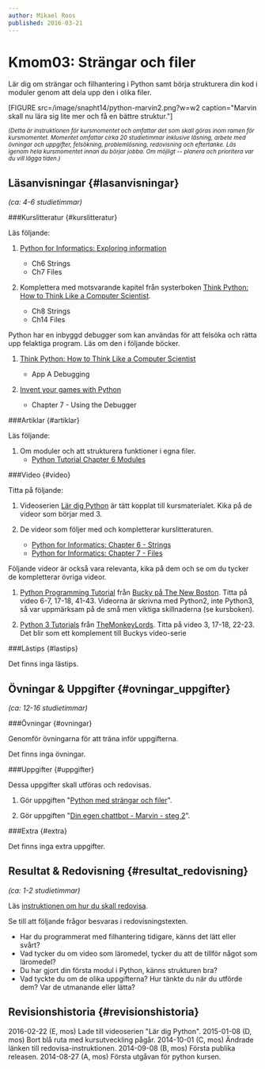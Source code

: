 ```yaml
---
author: Mikael Roos
published: 2016-03-21
---
```

Kmom03: Strängar och filer
====================================

Lär dig om strängar och filhantering i Python samt börja strukturera din kod i moduler genom att dela upp den i olika filer.


[FIGURE src=/image/snapht14/python-marvin2.png?w=w2 caption="Marvin skall nu lära sig lite mer och få en bättre struktur."]

<small>*(Detta är instruktionen för kursmomentet och omfattar det som skall göras inom ramen för kursmomentet. Momentet omfattar cirka 20 studietimmar inklusive läsning, arbete med övningar och uppgifter, felsökning, problemlösning, redovisning och eftertanke. Läs igenom hela kursmomentet innan du börjar jobba. Om möjligt -- planera och prioritera var du vill lägga tiden.)*</small>



Läsanvisningar  {#lasanvisningar}
---------------------------------

*(ca: 4-6 studietimmar)*


###Kurslitteratur  {#kurslitteratur}

Läs följande:

1. [Python for Informatics: Exploring information]([BASEURL]kunskap/boken-python-for-informatics-exploring-information) 
    * Ch6 Strings
    * Ch7 Files

2. Komplettera med motsvarande kapitel från systerboken [Think Python: How to Think Like a Computer Scientist]([BASEURL]kunskap/boken-think-python-how-to-think-like-a-computer-scientist).  
    * Ch8 Strings
    * Ch14 Files 

Python har en inbyggd debugger som kan användas för att felsöka och rätta upp felaktiga program. Läs om den i följande böcker.

1. [Think Python: How to Think Like a Computer Scientist]([BASEURL]kunskap/boken-think-python-how-to-think-like-a-computer-scientist) 
    * App A Debugging 

2. [Invent your games with Python]([BASEURL]kunskap/boken-invent-your-own-computer-games-with-python) 
    * Chapter 7 - Using the Debugger



###Artiklar {#artiklar}

Läs följande:

1. Om moduler och att strukturera funktioner i egna filer.
    * [Python Tutorial Chapter 6 Modules](https://docs.python.org/3/tutorial/modules.html) 



###Video  {#video}

Titta på följande:

1. Videoserien [Lär dig Python](https://www.youtube.com/playlist?list=PLKtP9l5q3ce93pTlN_dnDpsTwGLCXJEpd) är tätt kopplat till kursmaterialet. Kika på de videor som börjar med 3.

2. De videor som följer med och kompletterar kurslitteraturen.

    * [Python for Informatics: Chapter 6 - Strings](https://www.youtube.com/watch?v=L2IUSArpG98)
    * [Python for Informatics: Chapter 7 - Files](https://www.youtube.com/watch?v=O0wE2M8-ois)

Följande videor är också vara relevanta, kika på dem och se om du tycker de kompletterar övriga videor.

1. [Python Programming Tutorial](https://www.youtube.com/playlist?list=PLEA1FEF17E1E5C0DA) från [Bucky på The New Boston](https://www.youtube.com/channel/UCJbPGzawDH1njbqV-D5HqKw). Titta på video 6-7, 17-18, 41-43. Videorna är skrivna med Python2, inte Python3, så var uppmärksam på de små men viktiga skillnaderna (se kursboken).

2. [Python 3 Tutorials](https://www.youtube.com/playlist?list=PL8830E081324343F1) från [TheMonkeyLords](https://www.youtube.com/channel/UCMkRMDJ398W1JvBxxlJ9dpw). Titta på video 3, 17-18, 22-23. Det blir som ett komplement till Buckys video-serie



###Lästips {#lastips}

Det finns inga lästips.



Övningar & Uppgifter  {#ovningar_uppgifter}
-------------------------------------------

*(ca: 12-16 studietimmar)*


###Övningar {#ovningar}

Genomför övningarna för att träna inför uppgifterna.

Det finns inga övningar.



###Uppgifter {#uppgifter}

Dessa uppgifter skall utföras och redovisas.

1. Gör uppgiften "[Python med strängar och filer]([BASEURL]uppgift/python-med-strangar-och-filer)".

2. Gör uppgiften "[Din egen chattbot - Marvin - steg 2]([BASEURL]uppgift/din-egen-chattbot-marvin-steg-2)".







###Extra {#extra}

Det finns inga extra uppgifter.



Resultat & Redovisning  {#resultat_redovisning}
-----------------------------------------------

*(ca: 1-2 studietimmar)*

Läs [instruktionen om hur du skall redovisa]([BASEURL]python/redovisa).

Se till att följande frågor besvaras i redovisningstexten.

* Har du programmerat med filhantering tidigare, känns det lätt eller svårt?
* Vad tycker du om video som läromedel, tycker du att de tillför något som läromedel?
* Du har gjort din första modul i Python, känns strukturen bra?
* Vad tyckte du om de olika uppgifterna? Hur tänkte du när du utförde dem? Var de utmanande eller lätta?



Revisionshistoria {#revisionshistoria}
--------------------------------------

<span class='revision-history' markdown='1'>
2016-02-22 (E, mos) Lade till videoserien "Lär dig Python".  
2015-01-08 (D, mos) Bort blå ruta med kursutveckling pågår.  
2014-10-01 (C, mos) Ändrade länken till redovisa-instruktionen.  
2014-09-08 (B, mos) Första publika releasen.  
2014-08-27 (A, mos) Första utgåvan för python kursen.  
</span>
